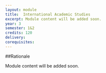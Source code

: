 ```yaml
---
layout: module
title:  International Academic Studies
excerpt: Module content will be added soon.
year: 3
semester: 1&2
credits: 120
delivery: 
corequisites: 
---
```


##Rationale

Module content will be added soon.
